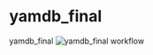 # yamdb_final
yamdb_final
![yamdb_final workflow](https://github.com/arswift/yamdb_final/actions/workflows/yamdb_workflow.yml/badge.svg)